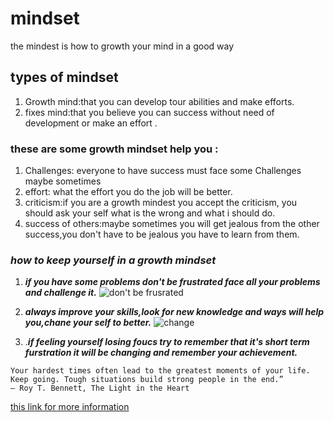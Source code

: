 # mindset

the mindest is how to growth your mind in a good way 

## types of mindset

1. Growth mind:that you can develop tour abilities and make efforts.
2. fixes mind:that you believe you can success without need of development or make an effort .

### these are some growth mindset help you :
1. Challenges: everyone to have success must face some Challenges maybe sometimes 
2. effort: what the effort you do the job will be better.
3. criticism:if you are a growth mindest you accept the criticism, you should ask your self what is the wrong and what i should do.
4. success of others:maybe sometimes you will get jealous from the other success,you don't have to be jealous you have to learn from them.

### ***how to keep yourself in a growth mindset***

1. ***if you have some problems don't be frustrated face all your problems and challenge it.***
![don't be frusrated](https://www.askideas.com/wp-content/uploads/2017/01/Wave-goodbye-to-your-problems-and-put-a-smile-on-your-face.-God-Will-help-you.jpg)

2. ***always improve your skills,look for new knowledge and ways will help you,chane your self to better.***
![change](https://encrypted-tbn0.gstatic.com/images?q=tbn:ANd9GcQQ8KRFn_amISmAEYdE3I5LQU9CUBfVomVQXQ&usqp=CAU)

3. .***if feeling yourself losing foucs try to remember that it's short term furstration it will be changing and remember your achievement.***

```
Your hardest times often lead to the greatest moments of your life. Keep going. Tough situations build strong people in the end.”
― Roy T. Bennett, The Light in the Heart
```

[this link for more information](https://www.atlassian.com/blog/inside-atlassian/growth-mindset)
